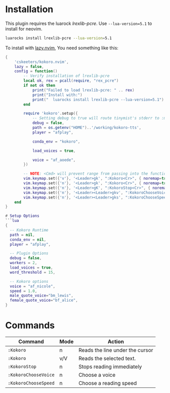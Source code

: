 # Installation

This plugin requires the luarock *lrexlib-pcre*. Use `--lua-version=5.1` to install for neovim.

```sh
luarocks install lrexlib-pcre --lua-version=5.1
```

To install with [lazy.nvim](https://github.com/folke/lazy.nvim), You need something like this:

```lua
{
    'cskeeters/kokoro.nvim',
    lazy = false,
    config = function()
        -- Verify installation of lrexlib-pcre
        local ok, rex = pcall(require, "rex_pcre")
        if not ok then
            print("Failed to load lrexlib-pcre: " .. rex)
            print("Install with:")
            print("  luarocks install lrexlib-pcre --lua-version=5.1")
        end

        require 'kokoro'.setup({
            -- Setting debug to true will route tinymist's stderr to :messages
            debug = false,
            path = os.getenv("HOME")..'/working/kokoro-tts',
            player = "afplay",

            conda_env = "kokoro",

            load_voices = true,

            voice = "af_aoede",
        })

        -- NOTE: <Cmd> will prevent range from passing into the function correctly
        vim.keymap.set({'v'}, '<Leader>gk', ":Kokoro<Cr>", { noremap=true, silent=true, desc="Read selected text with Kokoro" })
        vim.keymap.set({'n'}, '<Leader>gk', ":Kokoro<Cr>", { noremap=true, silent=true, desc="Read current line with Kokoro" })
        vim.keymap.set({'n'}, '<Leader>gK', ":KokoroStop<Cr>", { noremap=true, silent=true, desc="Stop playing audio from Kokoro" })
        vim.keymap.set({'n'}, '<Leader><Leader>gkv', ":KokoroChooseVoice<Cr>", { noremap=true, silent=true, desc="Choose voice for Kokoro" })
        vim.keymap.set({'n'}, '<Leader><Leader>gks', ":KokoroChooseSpeed<Cr>", { noremap=true, silent=true, desc="Choose speed for Kokoro" })
    end
}

# Setup Options
```lua
{
  -- Kokoro Runtime
  path = nil,
  conda_env = nil,
  player = "afplay",

  -- Plugin Options
  debug = false,
  workers = 2,
  load_voices = true,
  word_threshold = 15,

  -- Kokoro options
  voice = "af_nicole",
  speed = 1.0,
  male_quote_voice="bm_lewis",
  female_quote_voice="bf_alice",
}
```

# Commands

| Command              | Mode | Action                          |
|----------------------|------|---------------------------------|
| `:Kokoro`            | n    | Reads the line under the cursor |
| `:Kokoro`            | v/V  | Reads the selected text.        |
| `:KokoroStop`        | n    | Stops reading immediately       |
| `:KokoroChooseVoice` | n    | Choose a voice                  |
| `:KokoroChooseSpeed` | n    | Choose a reading speed          |
